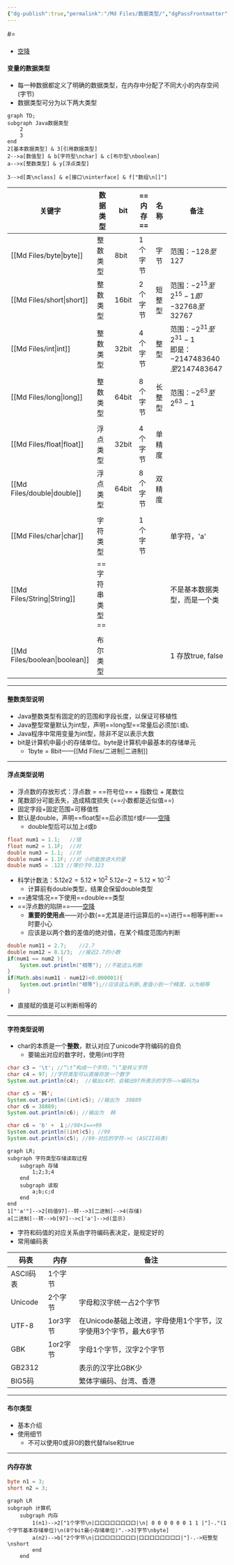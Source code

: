 ```yaml
---
{"dg-publish":true,"permalink":"/Md Files/数据类型/","dgPassFrontmatter":true}
---
```


#⭐️ 
- [空降](https://www.bilibili.com/video/BV1fh411y7R8?t=71.6&p=41) 
#### 变量的数据类型
- 每一种数据都定义了明确的数据类型，在内存中分配了不同大小的内存空间(字节)
- 数据类型可分为以下两大类型

```mermaid
graph TD;
subgraph Java数据类型
	2
	3
end
2[基本数据类型] & 3[引用数据类型]
2-->a[数值型] & b[字符型\nchar] & c[布尔型\nboolean]
a-->x[整数类型] & y[浮点类型]

3-->d[类\nclass] & e[接口\ninterface] & f["数组\n[]"]

```

| 关键字         | 数据类型      | bit   | ==内存== | 名称  | 备注                                                   |
| ----------- | --------- | ----- | ------ | --- | ---------------------------------------------------- |
| [[Md Files/byte\|byte]]    | 整数类型      | 8bit  | 1个字节   | 字节  | 范围：$-128至127$                                        |
| [[Md Files/short\|short]]   | 整数类型      | 16bit | 2个字节   | 短整型 | 范围：$-2^{15}至2^{15}-1即$$-32768至32767$                 |
| [[Md Files/int\|int]]     | 整数类型      | 32bit | 4个字节   | 整型  | 范围：$-2^{31}至2^{31}-1$<br>即是：$-2147483640至2147483647$ |
| [[Md Files/long\|long]]    | 整数类型      | 64bit | 8个字节   | 长整型 | 范围：$-2^{63}至2^{63}-1$                                |
|             |           |       |        |     |                                                      |
| [[Md Files/float\|float]]   | 浮点类型      | 32bit | 4个字节   | 单精度 |                                                      |
| [[Md Files/double\|double]]  | 浮点类型      | 64bit | 8个字节   | 双精度 |                                                      |
|             |           |       |        |     |                                                      |
| [[Md Files/char\|char]]    | 字符类型      |       | 1个字节   |     | 单字符，'a'                                              |
| [[Md Files/String\|String]]  | ==字符串类型== |       |        |     | 不是基本数据类型，而是一个类                                       |
|             |           |       |        |     |                                                      |
| [[Md Files/boolean\|boolean]] | 布尔类型      |       |        |     | 1 存放true, false                                      |

---
#### 整数类型说明
- Java整数类型有固定的的范围和字段长度，以保证可移植性
- Java整型常量默认为int型，声明==long型==常量后必须加`l`或`L` 
- Java程序中常用变量为int型，除非不足以表示大数
- bit是计算机中最小的存储单位。byte是计算机中最基本的存储单元
	- 1byte = 8bit——[[Md Files/二进制\|二进制]] 
---
#### 浮点类型说明
- 浮点数的存放形式：浮点数 = ==符号位== + 指数位 + 尾数位
- 尾数部分可能丢失，造成精度损失 (==小数都是近似值==)
- 固定字段+固定范围=可移值性
- 默认是double，声明==float型==后必须加`f`或`F`——[空降](https://www.bilibili.com/video/BV1fh411y7R8?t=119.0&p=44) 
	- double型后可以加上`d`或`D` 
```java
float num1 = 1.1;   //错
float num2 = 1.1F;  //对
double num3 = 1.1;  //对
double num4 = 1.1F; //对 小的能放进大的里
double num5 = .123 //等价于0.123
```
- 科学计数法：$5.12e2=5.12\times10^{2}$    $5.12e{-2}=5.12\times10^{-2}$
	- 计算前有double类型，结果会保留double类型
- ==通常情况==下使用==double==类型
- ==浮点数的陷阱==——[空降](https://www.bilibili.com/video/BV1fh411y7R8?t=112.9&p=45) 
	- **重要的使用点**——对小数(==尤其是进行运算后的==)进行==相等判断==时要小心
	- 应该是以两个数的差值的绝对值，在某个精度范围内判断
```java
double num11 = 2.7;    //2.7
double num12 = 8.1/3;  //接近2.7的小数
if(num1 == num2 ){
	System.out.println("相等"); //不能这么判断
}
if(Math.abs(num11 - num12)<0.000001){ 
	System.out.println("相等");//应该这么判断,差值小到一个精度，认为相等
}
```
- 直接赋的值是可以判断相等的
---
#### 字符类型说明
- char的本质是一个**整数**，默认对应了unicode字符编码的自负
	- 要输出对应的数字时，使用(int)字符
```java
char c3 = '\t'; //“\t”构成一个字符，“\”是转义字符
char c4 = 97; //字符类型可以直接存放一个数字
System.out.println(c4);  //输出c4时，会输出97所表示的字符——>编码为a

char c5 = '韩';
System.out.println((int)c5); //输出为  38889
char c6 = 38889;
System.out.println(c6); //输出为  韩 

char c6 = 'b' +　１;//98+1==>99
System.out.println((int)c5); //99
System.out.println(c5); //99-对应的字符->c (ASCII码表)
```
```mermaid
graph LR;
subgraph 字符类型存储读取过程
	subgraph 存储
		1;2;3;4
	end
	subgraph 读取
		a;b;c;d
	end
end
1["'a'"]-->2[码值97]--转-->3[二进制]-->4(存储)
a[二进制]--转-->b[97]-->c['a']-->d(显示)
```
- 字符和码值的对应关系由字符编码表决定，是规定好的
- 常用编码表 

| 码表      | 内存     | 备注                                    |
| ------- | ------ | ------------------------------------- |
| ASCII码表 | 1个字节   |                                       |
| Unicode | 2个字节   | 字母和汉字统一占2个字节                          |
| UTF-8   | 1or3字节 | 在Unicode基础上改进，字母使用1个字节，汉字使用3个字节，最大6字节 |
| GBK     | 1or2字节 | 字母1个字节，汉字2个字节                         |
| GB2312  |        | 表示的汉字比GBK少                            |
| BIG5码   |        | 繁体字编码、台湾、香港                           |

---
#### 布尔类型
- 基本介绍
- 使用细节
	- 不可以使用0或非0的数代替false和true

---
#### 内存存放
```java
byte n1 = 3;
short n2 = 3;
```
```mermaid
graph LR
subgraph 计算机
	subgraph 内存
		1(n1)-->2["1个字节\n|口口口口口口口口|\n| 0 0 0 0 0 0 1 1 |"]-."(1个字节基本存储单位)\n(8个bit最小存储单位)".->3[字节\nbyte]
		a(n2)-->b["2个字节\n|口口口口口口口口|口口口口口口口口|"]-.->短整型\nshort
		end
	end
```